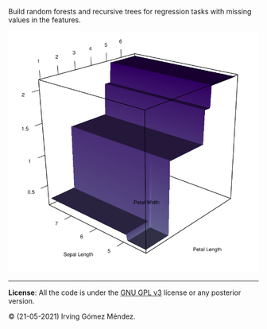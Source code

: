 Build random forests and recursive trees for regression tasks with missing values in the features.

![](examples/images/usual_iris_tree.png)

---

**License**: All the code is under the [GNU GPL v3](https://www.gnu.org/licenses/gpl.html) license or any posterior version.

:copyright: (21-05-2021) Irving Gómez Méndez.
